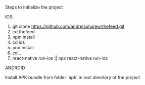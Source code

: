 Steps to initialize the project

IOS:

1. git clone https://github.com/andreisuharew/thefeed.git
2. cd thefeed
3. npm install
4. cd ios
5. pod install
6. cd ..
7. react-native run-ios || npx react-native run-ios

ANDROID

Install APK bundle from folder 'apk' in root directory of the project
